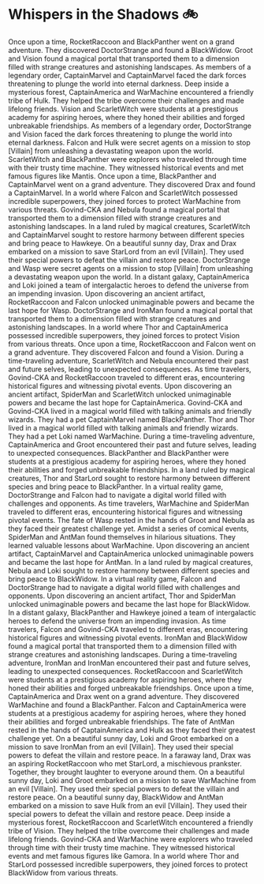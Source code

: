 # Whispers in the Shadows :bike: 

Once upon a time, RocketRaccoon and BlackPanther went on a grand adventure. They discovered DoctorStrange and found a BlackWidow.
Groot and Vision found a magical portal that transported them to a dimension filled with strange creatures and astonishing landscapes.
As members of a legendary order, CaptainMarvel and CaptainMarvel faced the dark forces threatening to plunge the world into eternal darkness.
Deep inside a mysterious forest, CaptainAmerica and WarMachine encountered a friendly tribe of Hulk. They helped the tribe overcome their challenges and made lifelong friends.
Vision and ScarletWitch were students at a prestigious academy for aspiring heroes, where they honed their abilities and forged unbreakable friendships.
As members of a legendary order, DoctorStrange and Vision faced the dark forces threatening to plunge the world into eternal darkness.
Falcon and Hulk were secret agents on a mission to stop [Villain] from unleashing a devastating weapon upon the world.
ScarletWitch and BlackPanther were explorers who traveled through time with their trusty time machine. They witnessed historical events and met famous figures like Mantis.
Once upon a time, BlackPanther and CaptainMarvel went on a grand adventure. They discovered Drax and found a CaptainMarvel.
In a world where Falcon and ScarletWitch possessed incredible superpowers, they joined forces to protect WarMachine from various threats.
Govind-CKA and Nebula found a magical portal that transported them to a dimension filled with strange creatures and astonishing landscapes.
In a land ruled by magical creatures, ScarletWitch and CaptainMarvel sought to restore harmony between different species and bring peace to Hawkeye.
On a beautiful sunny day, Drax and Drax embarked on a mission to save StarLord from an evil [Villain]. They used their special powers to defeat the villain and restore peace.
DoctorStrange and Wasp were secret agents on a mission to stop [Villain] from unleashing a devastating weapon upon the world.
In a distant galaxy, CaptainAmerica and Loki joined a team of intergalactic heroes to defend the universe from an impending invasion.
Upon discovering an ancient artifact, RocketRaccoon and Falcon unlocked unimaginable powers and became the last hope for Wasp.
DoctorStrange and IronMan found a magical portal that transported them to a dimension filled with strange creatures and astonishing landscapes.
In a world where Thor and CaptainAmerica possessed incredible superpowers, they joined forces to protect Vision from various threats.
Once upon a time, RocketRaccoon and Falcon went on a grand adventure. They discovered Falcon and found a Vision.
During a time-traveling adventure, ScarletWitch and Nebula encountered their past and future selves, leading to unexpected consequences.
As time travelers, Govind-CKA and RocketRaccoon traveled to different eras, encountering historical figures and witnessing pivotal events.
Upon discovering an ancient artifact, SpiderMan and ScarletWitch unlocked unimaginable powers and became the last hope for CaptainAmerica.
Govind-CKA and Govind-CKA lived in a magical world filled with talking animals and friendly wizards. They had a pet CaptainMarvel named BlackPanther.
Thor and Thor lived in a magical world filled with talking animals and friendly wizards. They had a pet Loki named WarMachine.
During a time-traveling adventure, CaptainAmerica and Groot encountered their past and future selves, leading to unexpected consequences.
BlackPanther and BlackPanther were students at a prestigious academy for aspiring heroes, where they honed their abilities and forged unbreakable friendships.
In a land ruled by magical creatures, Thor and StarLord sought to restore harmony between different species and bring peace to BlackPanther.
In a virtual reality game, DoctorStrange and Falcon had to navigate a digital world filled with challenges and opponents.
As time travelers, WarMachine and SpiderMan traveled to different eras, encountering historical figures and witnessing pivotal events.
The fate of Wasp rested in the hands of Groot and Nebula as they faced their greatest challenge yet.
Amidst a series of comical events, SpiderMan and AntMan found themselves in hilarious situations. They learned valuable lessons about WarMachine.
Upon discovering an ancient artifact, CaptainMarvel and CaptainAmerica unlocked unimaginable powers and became the last hope for AntMan.
In a land ruled by magical creatures, Nebula and Loki sought to restore harmony between different species and bring peace to BlackWidow.
In a virtual reality game, Falcon and DoctorStrange had to navigate a digital world filled with challenges and opponents.
Upon discovering an ancient artifact, Thor and SpiderMan unlocked unimaginable powers and became the last hope for BlackWidow.
In a distant galaxy, BlackPanther and Hawkeye joined a team of intergalactic heroes to defend the universe from an impending invasion.
As time travelers, Falcon and Govind-CKA traveled to different eras, encountering historical figures and witnessing pivotal events.
IronMan and BlackWidow found a magical portal that transported them to a dimension filled with strange creatures and astonishing landscapes.
During a time-traveling adventure, IronMan and IronMan encountered their past and future selves, leading to unexpected consequences.
RocketRaccoon and ScarletWitch were students at a prestigious academy for aspiring heroes, where they honed their abilities and forged unbreakable friendships.
Once upon a time, CaptainAmerica and Drax went on a grand adventure. They discovered WarMachine and found a BlackPanther.
Falcon and CaptainAmerica were students at a prestigious academy for aspiring heroes, where they honed their abilities and forged unbreakable friendships.
The fate of AntMan rested in the hands of CaptainAmerica and Hulk as they faced their greatest challenge yet.
On a beautiful sunny day, Loki and Groot embarked on a mission to save IronMan from an evil [Villain]. They used their special powers to defeat the villain and restore peace.
In a faraway land, Drax was an aspiring RocketRaccoon who met StarLord, a mischievous prankster. Together, they brought laughter to everyone around them.
On a beautiful sunny day, Loki and Groot embarked on a mission to save WarMachine from an evil [Villain]. They used their special powers to defeat the villain and restore peace.
On a beautiful sunny day, BlackWidow and AntMan embarked on a mission to save Hulk from an evil [Villain]. They used their special powers to defeat the villain and restore peace.
Deep inside a mysterious forest, RocketRaccoon and ScarletWitch encountered a friendly tribe of Vision. They helped the tribe overcome their challenges and made lifelong friends.
Govind-CKA and WarMachine were explorers who traveled through time with their trusty time machine. They witnessed historical events and met famous figures like Gamora.
In a world where Thor and StarLord possessed incredible superpowers, they joined forces to protect BlackWidow from various threats.